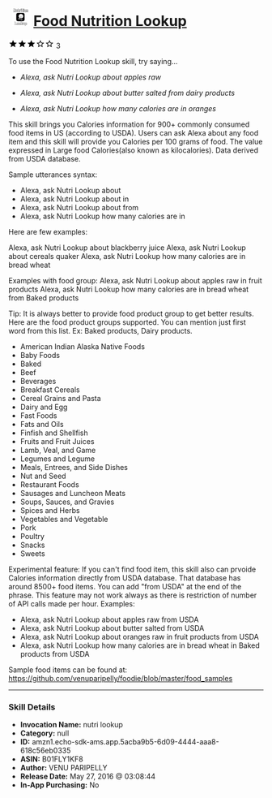 # &nbsp;<img src="skill_icon" alt="Food Nutrition Lookup icon" width="36"> [Food Nutrition Lookup](http://alexa.amazon.com/#skills/amzn1.echo-sdk-ams.app.5acba9b5-6d09-4444-aaa8-618c56eb0335)
![3 stars](../../images/ic_star_black_18dp_1x.png)![3 stars](../../images/ic_star_black_18dp_1x.png)![3 stars](../../images/ic_star_black_18dp_1x.png)![3 stars](../../images/ic_star_border_black_18dp_1x.png)![3 stars](../../images/ic_star_border_black_18dp_1x.png) 3

To use the Food Nutrition Lookup skill, try saying...

* *Alexa, ask Nutri Lookup about apples raw*

* *Alexa, ask Nutri Lookup about butter salted from dairy products*

* *Alexa, ask Nutri Lookup how many calories are in oranges*

This skill brings you Calories information for 900+ commonly consumed food items in US (according to USDA). Users can ask Alexa about any food item and this skill will provide you Calories per 100 grams of food. The value expressed in Large food Calories(also known as kilocalories). Data derived from USDA database.

Sample utterances syntax:
 - Alexa, ask Nutri Lookup about <food item>
 - Alexa, ask Nutri Lookup about <food item> in <food product group>
 - Alexa, ask Nutri Lookup about <food item> from <food product group>
 - Alexa, ask Nutri Lookup how many calories are in <food item>

Here are few examples:

Alexa, ask Nutri Lookup about blackberry juice
Alexa, ask Nutri Lookup about cereals quaker
Alexa, ask Nutri Lookup how many calories are in bread wheat

Examples with food group:
Alexa, ask Nutri Lookup about apples raw in fruit products
Alexa, ask Nutri Lookup how many calories are in bread wheat from Baked products


Tip:
It is always better to provide food product group to get better results.  Here are the food product groups supported. You can mention just first word from this list. Ex: Baked products, Dairy products.
 - American Indian Alaska Native Foods
 - Baby Foods
 - Baked
 - Beef
 - Beverages
 - Breakfast Cereals
 - Cereal Grains and Pasta
 - Dairy and Egg 
 - Fast Foods
 - Fats and Oils
 - Finfish and Shellfish 
 - Fruits and Fruit Juices
 - Lamb, Veal, and Game 
 - Legumes and Legume 
 - Meals, Entrees, and Side Dishes
 - Nut and Seed 
 - Restaurant Foods
 - Sausages and Luncheon Meats
 - Soups, Sauces, and Gravies
 - Spices and Herbs
 - Vegetables and Vegetable 
 - Pork
 - Poultry
 - Snacks
 - Sweets

Experimental feature:
If you can't find food item, this skill also can prvoide Calories information directly from USDA database. That database has around 8500+ food items. You can add "from USDA" at the end of the phrase. This feature may not work always as there is restriction of number of API calls made per hour. Examples:
   - Alexa, ask Nutri Lookup about apples raw from USDA
   - Alexa, ask Nutri Lookup about butter salted from USDA
   - Alexa, ask Nutri Lookup about oranges raw in fruit products from USDA
   - Alexa, ask Nutri Lookup how many calories are in bread wheat in Baked products from USDA

Sample food items can be found at:
 https://github.com/venuparipelly/foodie/blob/master/food_samples

***

### Skill Details

* **Invocation Name:** nutri lookup
* **Category:** null
* **ID:** amzn1.echo-sdk-ams.app.5acba9b5-6d09-4444-aaa8-618c56eb0335
* **ASIN:** B01FLY1KF8
* **Author:** VENU PARIPELLY
* **Release Date:** May 27, 2016 @ 03:08:44
* **In-App Purchasing:** No

